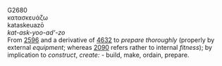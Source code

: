 <body>
  <p>G2680<br>  κατασκευάζω  <br> kataskeuazō  <br><i>kat-ask-yoo-ad‘-zo </i><br>From <a href="g2596.htm">2596</a> and a derivative of <a href="g4632.htm">4632</a>  to <i>prepare</i> <i>thoroughly</i> (properly by external <i>equipment</i>; whereas <a href="g2090.htm">2090</a> refers rather to internal <i>fitness</i>); by implication to <i>construct</i>, <i>create:</i> - build, make, ordain, prepare.<br></p>
 </body>